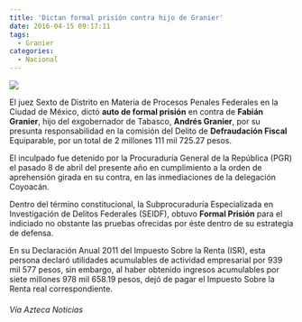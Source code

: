 ```yaml
---
title: 'Dictan formal prisión contra hijo de Granier'
date: 2016-04-15 09:17:11
tags:
  - Granier
categories:
  - Nacional
---
```

![](http://static.tvazteca.com/imagenes/2015/23/Juez-que-redujo-condena-violador-1984500.jpg)

El juez Sexto de Distrito en Materia de Procesos Penales Federales en la Ciudad de México, dictó **auto de formal prisión** en contra de **Fabián Granier**, hijo del exgobernador de Tabasco, **Andrés Granier**,  por su presunta responsabilidad en la comisión del Delito de **Defraudación Fiscal** Equiparable, por un total de 2 millones 111 mil 725.27 pesos.

El inculpado fue detenido por la Procuraduría General de la República (PGR) el pasado 8 de abril del presente año en cumplimiento a la orden de aprehensión girada en su contra, en las inmediaciones de la delegación Coyoacán.

Dentro del término constitucional, la Subprocuraduría Especializada en Investigación de Delitos Federales (SEIDF), obtuvo **Formal Prisión** para el indiciado no obstante las pruebas ofrecidas por éste dentro de su estrategia de defensa.

En su Declaración Anual 2011 del Impuesto Sobre la Renta (ISR), esta persona declaró utilidades acumulables de actividad empresarial por 939 mil 577 pesos, sin embargo, al haber obtenido ingresos acumulables por siete millones 978 mil 658.19 pesos, dejó de pagar el Impuesto Sobre la Renta real correspondiente.

###### Vía Azteca Noticias
